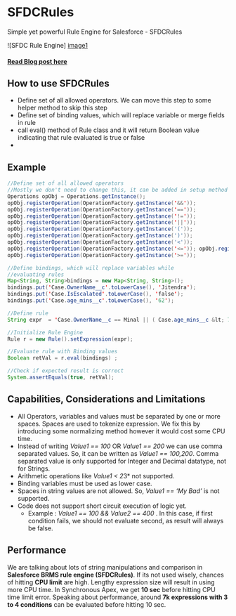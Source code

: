 # SFDCRules
Simple yet powerful Rule Engine for Salesforce - SFDCRules

![SFDC Rule Engine] [image1]

[image1]: http://www.jitendrazaa.com/blog/wp-content/uploads/2017/03/SFDCRules-1024x447.jpg "SFDC Rule Engine" 

#### [Read Blog post here](http://www.jitendrazaa.com/blog/salesforce/sfdcrules-simple-yet-powerful-rule-engine-for-salesforce/)

## How to use SFDCRules
* Define set of all allowed operators. We can move this step to some helper method to skip this step
* Define set of binding values, which will replace variable or merge fields in rule
* call eval() method of Rule class and it will return Boolean value indicating that rule evaluated is true or false
* 
## Example
```java
//Define set of all allowed operators
//Mostly we don't need to change this, it can be added in setup method
Operations opObj = Operations.getInstance(); 
opObj.registerOperation(OperationFactory.getInstance('&&'));
opObj.registerOperation(OperationFactory.getInstance('==')); 
opObj.registerOperation(OperationFactory.getInstance('!=')); 
opObj.registerOperation(OperationFactory.getInstance('||'));
opObj.registerOperation(OperationFactory.getInstance('('));
opObj.registerOperation(OperationFactory.getInstance(')'));
opObj.registerOperation(OperationFactory.getInstance('<'));
opObj.registerOperation(OperationFactory.getInstance('<=')); opObj.registerOperation(OperationFactory.getInstance('>'));
opObj.registerOperation(OperationFactory.getInstance('>='));

//Define bindings, which will replace variables while
//evaluating rules		
Map<String, String>bindings = new Map<String, String>();
bindings.put('Case.OwnerName__c'.toLowerCase(), 'Jitendra');   
bindings.put('Case.IsEscalated'.toLowerCase(), 'false');  
bindings.put('Case.age_mins__c'.toLowerCase(), '62'); 

//Define rule
String expr  = 'Case.OwnerName__c == Minal || ( Case.age_mins__c &lt; 75 &amp;&amp; Case.IsEscalated == false )' ; 

//Initialize Rule Engine
Rule r = new Rule().setExpression(expr);   

//Evaluate rule with Binding values
Boolean retVal = r.eval(bindings) ;

//Check if expected result is correct
System.assertEquals(true, retVal);  
```
## Capabilities, Considerations and Limitations
* All Operators, variables and values must be separated by one or more spaces. Spaces are used to tokenize expression. We fix this by introducing some normalizing method however it would cost some CPU time.
* Instead of writing *Value1 == 100* OR *Value1 == 200* we can use comma separated values. So, it can be written as *Value1 == 100,200*. 
Comma separated value is only supported for Integer and Decimal datatype, not for Strings.
* Arithmetic operations like *Value1 < 2*3* not supported.
* Binding variables must be used as lower case.
* Spaces in string values are not allowed. So, *Value1 == ‘My Bad’* is not supported.
* Code does not support short circuit execution of logic yet.
    *  Example : *Value1 == 100 && Value2 == 400* . In this case, if first condition fails, we should not evaluate second, as result will always be false.

## Performance
We are talking about lots of string manipulations and comparison in **Salesforce BRMS rule engine (SFDCRules)**. If its not used wisely, chances of hitting **CPU limit** are high. Lengthy expression size will result in using more CPU time. In Synchronous Apex, we get **10 sec** before hitting CPU time limit error. Speaking about performance, around **7k expressions with 3 to 4 conditions** can be evaluated before hitting 10 sec.
